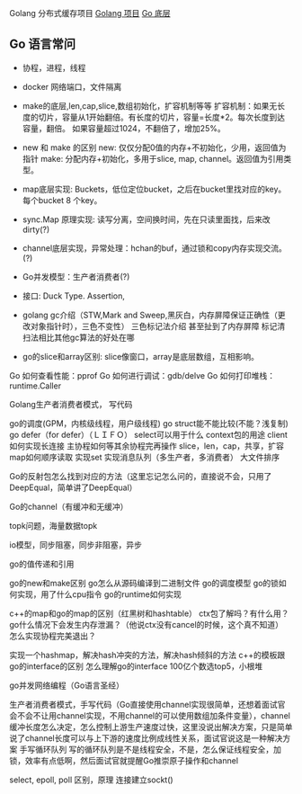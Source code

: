 Golang 分布式缓存项目
[Golang 项目](https://www.cnblogs.com/Jun10ng/p/12628081.html)
[Go 底层](https://halfrost.com/go_slice/)
## Go 语言常问
* 协程，进程，线程
* docker 网络端口，文件隔离
* make的底层,len,cap,slice,数组初始化，扩容机制等等
扩容机制：如果无长度的切片，容量从1开始翻倍。有长度的切片，容量=长度*2。每次长度到达容量，翻倍。
如果容量超过1024，不翻倍了，增加25%。



* new 和 make 的区别
new: 仅仅分配0值的内存+不初始化，少用，返回值为指针
make: 分配内存+初始化，多用于slice, map, channel。返回值为引用类型。
* map底层实现: Buckets，低位定位bucket，之后在bucket里找对应的key。每个bucket 8 个key。

 
* sync.Map 原理实现: 读写分离，空间换时间，先在只读里面找，后来改dirty(?)
* channel底层实现，异常处理：hchan的buf，通过锁和copy内存实现交流。(?)
* Go并发模型：生产者消费者(?)
* 接口: Duck Type. Assertion, 
* golang gc介绍（STW,Mark and Sweep,黑灰白，内存屏障保证正确性（更改对象指针时），三色不变性）
三色标记法介绍
甚至扯到了内存屏障
标记清扫法相比其他gc算法的好处在哪
* go的slice和array区别: slice像窗口，array是底层数组，互相影响。
  
Go 如何查看性能：pprof
Go 如何进行调试：gdb/delve
Go 如何打印堆栈：runtime.Caller

Golang生产者消费者模式， 写代码



go的调度(GPM，内核级线程，用户级线程)
go struct能不能比较(不能？浅复制)
go defer（for defer）（ＬＩＦＯ）
select可以用于什么
context包的用途
client如何实现长连接
主协程如何等其余协程完再操作
slice，len，cap，共享，扩容
map如何顺序读取
实现set
实现消息队列（多生产者，多消费者）
大文件排序

Go的反射包怎么找到对应的方法（这里忘记怎么问的，直接说不会，只用了DeepEqual，简单讲了DeepEqual）

Go的channel（有缓冲和无缓冲）

topk问题，海量数据topk

io模型，同步阻塞，同步非阻塞，异步

go的值传递和引用

go的new和make区别
go怎么从源码编译到二进制文件
go的调度模型
go的锁如何实现，用了什么cpu指令
go的runtime如何实现

c++的map和go的map的区别（红黑树和hashtable）
ctx包了解吗？有什么用？
go什么情况下会发生内存泄漏？（他说ctx没有cancel的时候，这个真不知道）
怎么实现协程完美退出？

实现一个hashmap，解决hash冲突的方法，解决hash倾斜的方法
c++的模板跟go的interface的区别
怎么理解go的interface
100亿个数选top5，小根堆

go并发网络编程（Go语言圣经）


生产者消费者模式，手写代码（Go直接使用channel实现很简单，还想着面试官会不会不让用channel实现，不用channel的可以使用数组加条件变量），channel缓冲长度怎么决定，怎么控制上游生产速度过快，这里没说出解决方案，只是简单说了channel长度可以与上下游的速度比例成线性关系，面试官说这是一种解决方案
手写循环队列
写的循环队列是不是线程安全，不是，怎么保证线程安全，加锁，效率有点低啊，然后面试官就提醒Go推崇原子操作和channel

select, epoll, poll 区别，原理
连接建立sockt()



